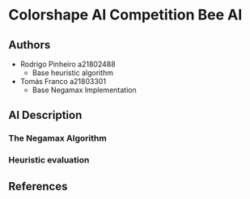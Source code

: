 # Colorshape AI Competition Bee AI

## Authors

* Rodrigo Pinheiro a21802488
  * Base heuristic algorithm
* Tomás Franco a21803301
  * Base Negamax Implementation

## AI Description

### The Negamax Algorithm

### Heuristic evaluation

## References